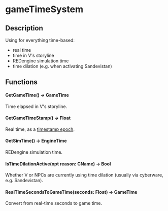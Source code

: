 # gameTimeSystem

## Description

Using for everything time-based:

* real time
* time in V's storyline
* REDengine simulation time
* time dilation (e.g. when activating Sandevistan)

## Functions

#### GetGameTime() -> GameTime

Time elapsed in V's storyline.

#### GetGameTimeStamp() -> Float

Real time, as a [timestamp epoch](https://www.epochconverter.com/).

#### GetSimTime() -> EngineTime

REDengine simulation time.

#### IsTimeDilationActive(opt reason: CName) -> Bool

Whether V or NPCs are currently using time dilation (usually via cyberware, e.g. Sandevistan).

#### RealTimeSecondsToGameTime(seconds: Float) -> GameTime

Convert from real-time seconds to game time.
